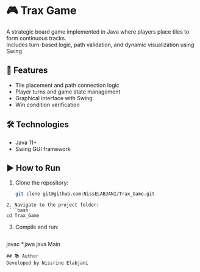 # 🎮 Trax Game

A strategic board game implemented in Java where players place tiles to form continuous tracks.  
Includes turn-based logic, path validation, and dynamic visualization using Swing.

## 🚀 Features
- Tile placement and path connection logic  
- Player turns and game state management  
- Graphical interface with Swing  
- Win condition verification  

## 🛠️ Technologies
- Java 11+  
- Swing GUI framework  

## ▶️ How to Run
1. Clone the repository:
   ```bash
   git clone git@github.com:NissELABJANI/Trax_Game.git
```
2. Navigate to the project folder:
 ```bash
cd Trax_Game
```

3. Compile and run:
   ```bash
javac *.java
java Main
```
## 📚 Author
Developed by Nissrine Elabjani
